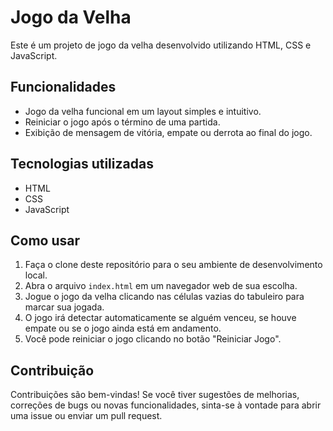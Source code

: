# Jogo da Velha

Este é um projeto de jogo da velha desenvolvido utilizando HTML, CSS e JavaScript.

## Funcionalidades

- Jogo da velha funcional em um layout simples e intuitivo.
- Reiniciar o jogo após o término de uma partida.
- Exibição de mensagem de vitória, empate ou derrota ao final do jogo.

## Tecnologias utilizadas

- HTML
- CSS
- JavaScript

## Como usar

1. Faça o clone deste repositório para o seu ambiente de desenvolvimento local.
2. Abra o arquivo `index.html` em um navegador web de sua escolha.
3. Jogue o jogo da velha clicando nas células vazias do tabuleiro para marcar sua jogada.
4. O jogo irá detectar automaticamente se alguém venceu, se houve empate ou se o jogo ainda está em andamento.
5. Você pode reiniciar o jogo clicando no botão "Reiniciar Jogo".

## Contribuição

Contribuições são bem-vindas! Se você tiver sugestões de melhorias, correções de bugs ou novas funcionalidades, sinta-se à vontade para abrir uma issue ou enviar um pull request.

